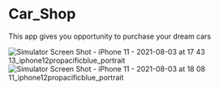 # Car_Shop

This app gives you opportunity to purchase your dream cars 


![Simulator Screen Shot - iPhone 11 - 2021-08-03 at 17 43 13_iphone12propacificblue_portrait](https://user-images.githubusercontent.com/72808071/128030225-c442cb27-3965-417b-9347-f9a5e54b643d.png)
![Simulator Screen Shot - iPhone 11 - 2021-08-03 at 18 08 11_iphone12propacificblue_portrait](https://user-images.githubusercontent.com/72808071/128030240-3adacd7b-18ef-4449-8685-2079833747a7.png)

